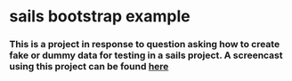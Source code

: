 # sails bootstrap example
### This is a project in response to question asking how to create fake or dummy data for testing in a sails project.  A screencast using this project can be found [here](http://www.youtube.com/watch?v=KYaAf9itjjo&feature=youtu.be)